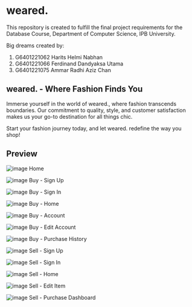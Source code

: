 # weared.

This repository is created to fulfill the final project requirements for the Database Course, Department of Computer Science, IPB University.

Big dreams created by:
1. G6401221062 Harits Helmi Nabhan
2. G6401221066 Ferdinand Dandyaksa Utama
3. G6401221075 Ammar Radhi Aziz Chan

## weared. - Where Fashion Finds You

Immerse yourself in the world of weared., where fashion transcends boundaries. Our commitment to quality, style, and customer satisfaction makes us your go-to destination for all things chic.

Start your fashion journey today, and let weared. redefine the way you shop!

## Preview
![image](https://github.com/notfdnadd/weared./assets/142224593/69d1aafd-dd05-48ce-a8bb-4b00aaf11d61)
Home

![image](https://github.com/notfdnadd/weared./assets/142224593/927ae293-c3d5-44a9-9396-b1e40c187d8e)
Buy - Sign Up

![image](https://github.com/notfdnadd/weared./assets/142224593/ae348930-9d68-43bb-bb51-b90763c47005)
Buy - Sign In

![image](https://github.com/notfdnadd/weared./assets/142224593/b306e26d-9328-4575-be26-db9a7f82a535)
Buy - Home

![image](https://github.com/notfdnadd/weared./assets/142224593/208f2b7b-e496-4828-8dce-91559c0e3243)
Buy - Account

![image](https://github.com/notfdnadd/weared./assets/142224593/61cb7114-ed60-4f2a-b3bd-770cb0828415)
Buy - Edit Account

![image](https://github.com/notfdnadd/weared./assets/142224593/42ab9a1f-4a93-4047-a7c1-86e7b9cee971)
Buy - Purchase History

![image](https://github.com/notfdnadd/weared./assets/142224593/fb1e735b-80a4-4358-bd33-2a8f89ff469f)
Sell - Sign Up

![image](https://github.com/notfdnadd/weared./assets/142224593/6ad5d30f-2e33-4db1-8a26-dd80c09798f4)
Sell - Sign In

![image](https://github.com/notfdnadd/weared./assets/142224593/1dad6da2-e036-48c5-b3b3-9b37d744249b)
Sell - Home

![image](https://github.com/notfdnadd/weared./assets/142224593/fbf11136-4d23-4dbb-b191-5d093a09da0e)
Sell - Edit Item

![image](https://github.com/notfdnadd/weared./assets/142224593/89fc6de6-be3c-4c94-8f4a-1c3378b375b0)
Sell - Purchase Dashboard

